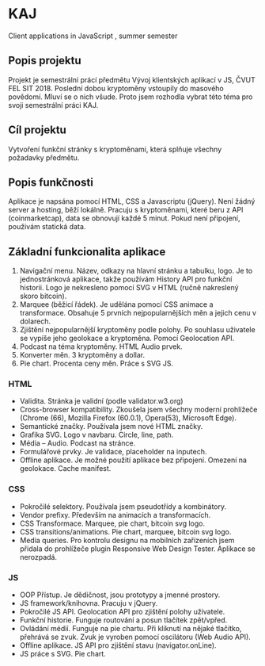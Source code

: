# KAJ
Client applications in JavaScript , summer semester

## Popis projektu
Projekt je semestrální prácí předmětu Vývoj klientských aplikací v JS, ČVUT FEL SIT 2018.
Poslední dobou kryptoměny vstoupily do masového povědomí. Mluví se o nich všude. Proto jsem rozhodla vybrat této téma pro svoji semestrální práci KAJ.

## Cíl projektu
Vytvoření funkční stránky s kryptoměnami, která splňuje všechny požadavky předmětu.

## Popis funkčnosti
Aplikace je napsána pomocí HTML, CSS a Javascriptu (jQuery). Není žádný server a hosting, běží lokálně.
Pracuju s kryptoměnami, které beru z API (coinmarketcap), data se obnovují každé 5 minut. Pokud není připojení, použivám statická data.

## Základní funkcionalita aplikace
1) Navigační menu. Název, odkazy na hlavní stránku a tabulku, logo. Je to jednostránková aplikace, takže používám History API pro funkční historii. Logo je nekresleno pomocí SVG v HTML (ručně nakreslený skoro bitcoin).
2) Marquee (běžicí řádek). Je udělána pomocí CSS animace a transformace. Obsahuje 5 prvních nejpopularnějších měn a jejich cenu v dolarech.
3) Zjištění nejpopularnější kryptoměny podle polohy. Po souhlasu uživatele se vypíše jeho geolokace a kryptoměna. Pomocí Geolocation API.
4) Podcast na téma kryptoměny. HTML Audio prvek.
5) Konverter měn. 3 kryptoměny a dollar.
6) Pie chart. Procenta ceny měn. Práce s SVG JS.

### HTML
* Validita. Stránka je validní (podle validator.w3.org)
* Cross-browser kompatibility. Zkoušela jsem všechny moderní prohlížeče (Chrome (66), Mozilla Firefox (60.0.1), Opera(53), Microsoft Edge).
* Semantické značky. Používala jsem nové HTML značky.
* Grafika SVG. Logo v navbaru. Circle, line, path.
* Média – Audio. Podcast na stránce.
* Formulářové prvky. Je validace, placeholder na inputech.
* Offline aplikace. Je možné použití aplikace bez připojení. Omezení na geolokace. Cache manifest.

### CSS
* Pokročilé selektory. Používala jsem pseudotřídy a kombinátory.
* Vendor prefixy. Především na animacích a transformacích.
* CSS Transformace. Marquee, pie chart, bitcoin svg logo.
* CSS transitions/animations. Pie chart, marquee, bitcoin svg logo.
* Media queries. Pro kontrolu designu na mobilních zařízeních jsem přidala do prohlížeče plugin Responsive Web Design Tester. Aplikace se nerozpadá.


### JS
* OOP Přístup. Je dědičnost, jsou prototypy a jmenné prostory.
* JS framework/knihovna. Pracuju v jQuery.
* Pokročilé JS API. Geolocation API pro zjištění polohy uživatele.
* Funkční historie. Funguje routování a posun tlačítek zpět/vpřed.
* Ovládání médií. Funguje na pie chartu. Při kliknutí na nějaké tlačítko, přehrává se zvuk. Zvuk je vyroben pomocí oscilátoru (Web Audio API).
* Offline aplikace. JS API pro zjištění stavu (navigator.onLine).
* JS práce s SVG. Pie chart.




